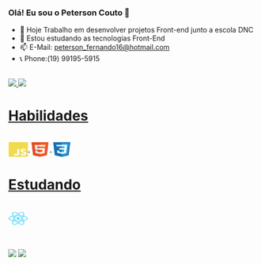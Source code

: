 ### Olá! Eu sou o Peterson Couto 👋

- 🔭 Hoje Trabalho em desenvolver projetos Front-end junto a escola DNC
- 🌱 Estou estudando as tecnologias Front-End
- 📫 E-Mail: peterson_fernando16@hotmail.com
- 📞 Phone:(19) 99195-5915
<br>
  <div>
    <a href="https://github.com/petersonfernandocouto">
    <img height="180em" src="https://github-readme-stats.vercel.app/api?username=petersonfernandocouto&show_icons=true&theme=transparent&include_all_commits=true&count_private=true"/>
    <img height="180em" src="https://github-readme-stats.vercel.app/api/top-langs/?username=petersonfernandocouto&layout=compact&langs_count=16&theme=transparent"/>
  </div>

  <div style="display: inline_block"> <h1>Habilidades</h1><br>
    <img align="center" alt="Rafa-Js" height="30" width="40" src="https://raw.githubusercontent.com/devicons/devicon/master/icons/javascript/javascript-plain.svg">
    <img align="center" alt="Rafa-HTML" height="30" width="40" src="https://raw.githubusercontent.com/devicons/devicon/master/icons/html5/html5-original.svg">
    <img align="center" alt="Rafa-CSS" height="30" width="40" src="https://raw.githubusercontent.com/devicons/devicon/master/icons/css3/css3-original.svg">
  </div>

  ##

   <div style="display: inline_block"> <h1>Estudando</h1><br>
    <img align="center" alt="Rafa-React" height="30" width="40" src="https://raw.githubusercontent.com/devicons/devicon/master/icons/react/react-original.svg">
  </div>

  ##
  
<br>
  <div>
    <a href="https://instagram.com/petersonfernando17" target="_blank"><img src="https://img.shields.io/badge/-Instagram-%23E4405F?style=for-the-badge&logo=instagram&logoColor=white" 
    target="_blank"></a>
    <a href="https://www.linkedin.com/in/peterson-fernando-6b3709133" target="_blank"><img src="https://img.shields.io/badge/-LinkedIn-%230077B5?style=for-the-badge&logo=linkedin&logoColor=white" target="_blank"></a> 
  </div>
 
